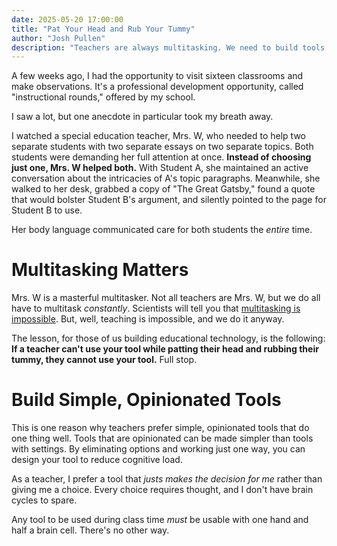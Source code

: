 ```yaml
---
date: 2025-05-20 17:00:00
title: "Pat Your Head and Rub Your Tummy"
author: "Josh Pullen"
description: "Teachers are always multitasking. We need to build tools that support them."
---
```


A few weeks ago, I had the opportunity to visit sixteen classrooms and make observations. It's a professional development opportunity, called "instructional rounds," offered by my school.

I saw a lot, but one anecdote in particular took my breath away.

I watched a special education teacher, Mrs. W, who needed to help two separate students with two separate essays on two separate topics. Both students were demanding her full attention at once. **Instead of choosing just one, Mrs. W helped both.** With Student A, she maintained an active conversation about the intricacies of A's topic paragraphs. Meanwhile, she walked to her desk, grabbed a copy of "The Great Gatsby," found a quote that would bolster Student B's argument, and silently pointed to the page for Student B to use.

Her body language communicated care for both students the _entire_ time.

# Multitasking Matters

Mrs. W is a masterful multitasker. Not all teachers are Mrs. W, but we do all have to multitask _constantly_. Scientists will tell you that [multitasking is impossible](https://hbr.org/2010/12/you-cant-multi-task-so-stop-tr). But, well, teaching is impossible, and we do it anyway.

The lesson, for those of us building educational technology, is the following: **If a teacher can't use your tool while patting their head and rubbing their tummy, they cannot use your tool.** Full stop.

# Build Simple, Opinionated Tools

This is one reason why teachers prefer simple, opinionated tools that do one thing well. Tools that are opinionated can be made simpler than tools with settings. By eliminating options and working just one way, you can design your tool to reduce cognitive load.

As a teacher, I prefer a tool that _justs makes the decision for me_ rather than giving me a choice. Every choice requires thought, and I don't have brain cycles to spare.

Any tool to be used during class time _must_ be usable with one hand and half a brain cell. There's no other way.
